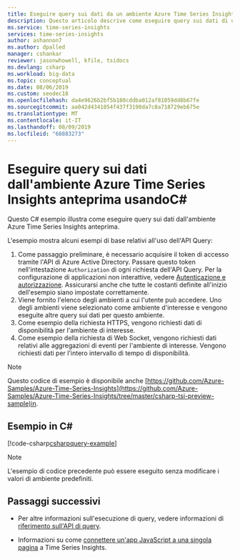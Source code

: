 ```yaml
---
title: Eseguire query sui dati da un ambiente Azure Time Series Insights C# anteprima usando il codice | Microsoft Docs
description: Questo articolo descrive come eseguire query sui dati di un ambiente Azure Time Series Insights mediante la codifica di un'app personalizzata scritta nel linguaggio C# (C-sharp) .NET.
ms.service: time-series-insights
services: time-series-insights
author: ashannon7
ms.author: dpalled
manager: cshankar
reviewer: jasonwhowell, kfile, tsidocs
ms.devlang: csharp
ms.workload: big-data
ms.topic: conceptual
ms.date: 08/06/2019
ms.custom: seodec18
ms.openlocfilehash: da4e9626b2bf5b180cddba012af81059dd8b67fe
ms.sourcegitcommit: aa042d4341054f437f3190da7c8a718729eb675e
ms.translationtype: MT
ms.contentlocale: it-IT
ms.lasthandoff: 08/09/2019
ms.locfileid: "68883273"
---
```

# <a name="query-data-from-the-azure-time-series-insights-preview-environment-using-c"></a>Eseguire query sui dati dall'ambiente Azure Time Series Insights anteprima usandoC#

Questo C# esempio illustra come eseguire query sui dati dall'ambiente Azure Time Series Insights anteprima.

L'esempio mostra alcuni esempi di base relativi all'uso dell'API Query:

1. Come passaggio preliminare, è necessario acquisire il token di accesso tramite l'API di Azure Active Directory. Passare questo token nell'intestazione `Authorization` di ogni richiesta dell'API Query. Per la configurazione di applicazioni non interattive, vedere [Autenticazione e autorizzazione](time-series-insights-authentication-and-authorization.md). Assicurarsi anche che tutte le costanti definite all'inizio dell'esempio siano impostate correttamente.
1. Viene fornito l'elenco degli ambienti a cui l'utente può accedere. Uno degli ambienti viene selezionato come ambiente d'interesse e vengono eseguite altre query sui dati per questo ambiente.
1. Come esempio della richiesta HTTPS, vengono richiesti dati di disponibilità per l'ambiente di interesse.
1. Come esempio della richiesta di Web Socket, vengono richiesti dati relativi alle aggregazioni di eventi per l'ambiente di interesse. Vengono richiesti dati per l'intero intervallo di tempo di disponibilità.

> [!NOTE]
> Questo codice di esempio è disponibile anche [https://github.com/Azure-Samples/Azure-Time-Series-Insights](https://github.com/Azure-Samples/Azure-Time-Series-Insights/tree/master/csharp-tsi-preview-sample)in.

## <a name="c-example"></a>Esempio in C#

[!code-csharp[csharpquery-example](~/samples-tsi/csharp-tsi-preview-sample/DataPlaneClientSampleApp/Program.cs)]

> [!NOTE]
> L'esempio di codice precedente può essere eseguito senza modificare i valori di ambiente predefiniti.

## <a name="next-steps"></a>Passaggi successivi

- Per altre informazioni sull'esecuzione di query, vedere informazioni di [riferimento sull'API di query](https://docs.microsoft.com/rest/api/time-series-insights/preview-query).

- Informazioni su come [connettere un'app JavaScript a una singola pagina](tutorial-create-tsi-sample-spa.md) a Time Series Insights.